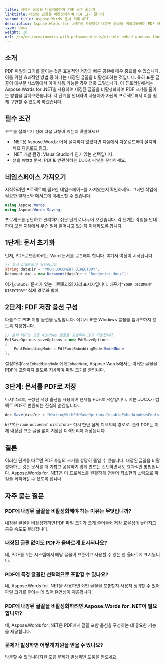 ```yaml
---
title: 내장된 글꼴을 비활성화하여 PDF 크기 줄이기
linktitle: 내장된 글꼴을 비활성화하여 PDF 크기 줄이기
second_title: Aspose.Words 문서 처리 API
description: Aspose.Words for .NET을 사용하여 내장된 글꼴을 비활성화하여 PDF 크기를 줄이세요. 효율적인 저장 및 공유를 위해 문서를 최적화하기 위한 단계별 가이드를 따르세요.
type: docs
weight: 10
url: /ko/net/programming-with-pdfsaveoptions/disable-embed-windows-fonts/
---
```

## 소개

PDF 파일의 크기를 줄이는 것은 효율적인 저장과 빠른 공유에 매우 중요할 수 있습니다. 이를 위한 효과적인 방법 중 하나는 내장된 글꼴을 비활성화하는 것입니다. 특히 표준 글꼴이 대부분 시스템에서 이미 사용 가능한 경우 더욱 그렇습니다. 이 튜토리얼에서는 Aspose.Words for .NET을 사용하여 내장된 글꼴을 비활성화하여 PDF 크기를 줄이는 방법을 살펴보겠습니다. 각 단계를 안내하여 사용자가 자신의 프로젝트에서 이를 쉽게 구현할 수 있도록 하겠습니다.

## 필수 조건

코드를 살펴보기 전에 다음 사항이 있는지 확인하세요.

-  .NET용 Aspose.Words: 아직 설치하지 않았다면 다음에서 다운로드하여 설치하세요.[다운로드 링크](https://releases.aspose.com/words/net/).
- .NET 개발 환경: Visual Studio가 인기 있는 선택입니다.
- 샘플 Word 문서: PDF로 변환하려는 DOCX 파일을 준비하세요.

## 네임스페이스 가져오기

시작하려면 프로젝트에 필요한 네임스페이스를 가져왔는지 확인하세요. 그러면 작업에 필요한 클래스와 메서드에 액세스할 수 있습니다.

```csharp
using Aspose.Words;
using Aspose.Words.Saving;
```

프로세스를 간단하고 관리하기 쉬운 단계로 나누어 보겠습니다. 각 단계는 작업을 안내하여 모든 지점에서 무슨 일이 일어나고 있는지 이해하도록 합니다.

## 1단계: 문서 초기화

먼저, PDF로 변환하려는 Word 문서를 로드해야 합니다. 여기서 여정이 시작됩니다.

```csharp
// 문서 디렉토리의 경로입니다.
string dataDir = "YOUR DOCUMENT DIRECTORY";
Document doc = new Document(dataDir + "Rendering.docx");
```

 여기,`dataDir` 문서가 있는 디렉토리의 자리 표시자입니다. 바꾸기`"YOUR DOCUMENT DIRECTORY"` 실제 경로와 함께.

## 2단계: PDF 저장 옵션 구성

다음으로 PDF 저장 옵션을 설정합니다. 여기서 표준 Windows 글꼴을 임베드하지 않도록 지정합니다.

```csharp
// 출력 PDF는 표준 Windows 글꼴을 포함하지 않고 저장됩니다.
PdfSaveOptions saveOptions = new PdfSaveOptions
{
    FontEmbeddingMode = PdfFontEmbeddingMode.EmbedNone
};
```

 설정하여`FontEmbeddingMode` 에게`EmbedNone`, Aspose.Words에서는 이러한 글꼴을 PDF에 포함하지 않도록 지시하여 파일 크기를 줄입니다.

## 3단계: 문서를 PDF로 저장

마지막으로, 구성된 저장 옵션을 사용하여 문서를 PDF로 저장합니다. 이는 DOCX가 컴팩트 PDF로 변환되는 진실의 순간입니다.

```csharp
doc.Save(dataDir + "WorkingWithPdfSaveOptions.DisableEmbedWindowsFonts.pdf", saveOptions);
```

 바꾸다`"YOUR DOCUMENT DIRECTORY"` 다시 한번 실제 디렉토리 경로로. 출력 PDF는 이제 내장된 표준 글꼴 없이 지정된 디렉토리에 저장됩니다.

## 결론

이러한 단계를 따르면 PDF 파일의 크기를 상당히 줄일 수 있습니다. 내장된 글꼴을 비활성화하는 것은 문서를 더 가볍고 공유하기 쉽게 만드는 간단하면서도 효과적인 방법입니다. Aspose.Words for .NET은 이 프로세스를 원활하게 만들어 최소한의 노력으로 파일을 최적화할 수 있도록 합니다.

## 자주 묻는 질문

### PDF에 내장된 글꼴을 비활성화해야 하는 이유는 무엇입니까?
내장된 글꼴을 비활성화하면 PDF 파일 크기가 크게 줄어들어 저장 효율성이 높아지고 공유 속도도 빨라집니다.

### 내장된 글꼴 없이도 PDF가 올바르게 표시되나요?
네, PDF를 보는 시스템에서 해당 글꼴이 표준이고 사용할 수 있는 한 올바르게 표시됩니다.

### PDF에 특정 글꼴만 선택적으로 포함할 수 있나요?
네, Aspose.Words for .NET을 사용하면 어떤 글꼴을 포함할지 사용자 정의할 수 있어 파일 크기를 줄이는 데 있어 유연성이 제공됩니다.

### PDF에 내장된 글꼴을 비활성화하려면 Aspose.Words for .NET이 필요합니까?
네, Aspose.Words for .NET은 PDF에서 글꼴 포함 옵션을 구성하는 데 필요한 기능을 제공합니다.

### 문제가 발생하면 어떻게 지원을 받을 수 있나요?
 방문할 수 있습니다[지원 포럼](https://forum.aspose.com/c/words/8) 문제가 발생하면 도움을 받으세요.
